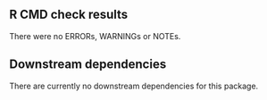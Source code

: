 ## R CMD check results

There were no ERRORs, WARNINGs or NOTEs.

## Downstream dependencies

There are currently no downstream dependencies for this package.
